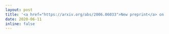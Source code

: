 ```yaml
---
layout: post
title: '<a href="https://arxiv.org/abs/2006.06033">New preprint</a> on learning Continuous Normalizing Flows as gradients of potential functions, using Optimal Transport & duality'
date: 2020-06-11
inline: false
---
```


